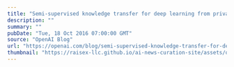 ```yaml
---
title: "Semi-supervised knowledge transfer for deep learning from private training data"
description: ""
summary: ""
pubDate: "Tue, 18 Oct 2016 07:00:00 GMT"
source: "OpenAI Blog"
url: "https://openai.com/blog/semi-supervised-knowledge-transfer-for-deep-learning-from-private-training-data"
thumbnail: "https://raisex-llc.github.io/ai-news-curation-site/assets/openai_logo.png"
---
```


